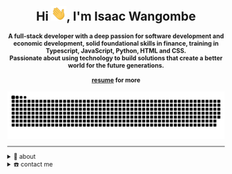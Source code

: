 <div align="center">
<h1 align="center">Hi <img width="35" src="https://github.com/1999AZZAR/1999AZZAR/blob/main/resources/img/waving.gif">, I'm Isaac Wangombe</h1>
<h4 align="center">A full-stack developer with a deep passion for software development and economic development, solid foundational skills in finance, training in Typescript, JavaScript, Python, HTML and CSS.
<br>
Passionate about using technology to build solutions that create a better world for the future generations. <br><br><a href="https://drive.google.com/file/d/19ds8dHDy86_kRA16HXh7j-pmxvhhG-LE/view" target="_blank">resume</a> for more</h4>

</div>

<div align="center">
  <a href="https://1999azzar.github.io/1999AZZAR/">
  <img  src="https://github.com/1999AZZAR/1999AZZAR/blob/main/resources/img/grid-snake.svg"
       alt="snake" /></a>
</div>

---

<details>
  <summary>🧮 about</summary>
<div>
<samp>
<h2 align="center">About Me</h2>
  <ul>
<li>:muscle: <b>Core Languages</b>: Python, Javascript, Typescript.</li>
<li>:mechanical_arm: <b>Main Frameworks</b>: Django, Angular & React.</li>
<li>:round_pushpin: <b>Check out my portfolio</b>: <a href="https://isaacwangombe.github.io/isaac-wangombe-portfolio/">Problem-Solving</a>, ⭐️ rate the projects and leave comments if you like them 🤩.</li>
<li>🤔 <b>I’m currently open for</b>: A new job opportunity, <a href="https://drive.google.com/file/d/19ds8dHDy86_kRA16HXh7j-pmxvhhG-LE/view">LINK TO MY RESUME</a>.</li>
<li>📫 <b>How to reach me</b>: Catch and follow me from the below links :point_down:, in addition to follow me here.</li>
<li>😄 <b>Fun fact</b>: Codeing(💻), Traveling(🌍), and Photography(📷).</li>
        </ul>
 </samp>
</div>
</details>

<details>
  <summary>☎️ contact me</summary>
<div>
  <samp>
    <h2 align="center">you can reach me by:</h2>
    <p align="center">
      <br/>
      <a href="https://www.linkedin.com/in/isaacwangombe/" target="blank"><img align="center"
         src="https://img.shields.io/badge/linkedin-%231DA1F2.svg?style=for-the-badge&logo=linkedin&logoColor=white"
         alt="azzar" height="30"/></a>
      <a href="mailto:isaacwangombe5.@gmail.com" target="blank"><img align="center"
         src="https://img.shields.io/badge/gmail-EA4335.svg?style=for-the-badge&logo=gmail&logoColor=white"
         alt="azzar" height="30"/></a>
    </p>
  <p align="center">
      <a href="https://instagram.com/azzar_budiyanto" target="blank"><img align="center"
         src="https://img.shields.io/badge/instagram-%23E4405F.svg?style=for-the-badge&logo=Instagram&logoColor=white"
         alt="azzar" height="30"/></a>
      <a href="https://wa.me/+245706551542" target="blank"><img align="center"
         src="https://img.shields.io/badge/whatsapp-4B7F1.svg?style=for-the-badge&logo=whatsapp&logoColor=white"
         alt="azzar" height="30"/></a>
      <br>
    </p>
  </samp>
</div>
</details>
